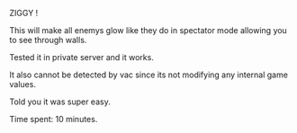ZIGGY !

This will make all enemys glow like they do in spectator mode allowing you to see through walls.

Tested it in private server and it works.

It also cannot be detected by vac since its not modifying any internal game values.

Told you it was super easy.

Time spent: 10 minutes.
